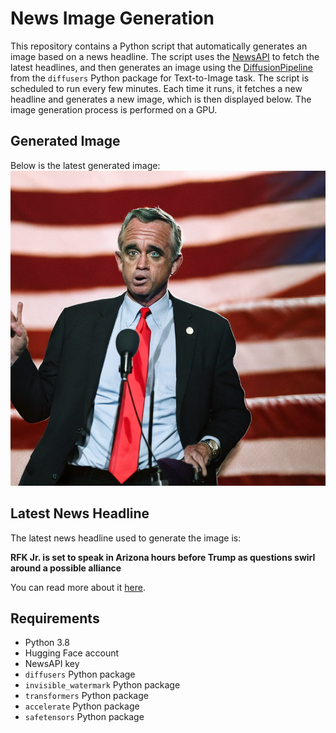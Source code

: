 # News Image Generation
This repository contains a Python script that automatically generates an image based on a news headline. The script uses the [NewsAPI](https://newsapi.org/) to fetch the latest headlines, and then generates an image using the [DiffusionPipeline](https://github.com/huggingface/diffusers) from the `diffusers` Python package for Text-to-Image task.
The script is scheduled to run every few minutes. Each time it runs, it fetches a new headline and generates a new image, which is then displayed below. The image generation process is performed on a GPU.

## Generated Image
Below is the latest generated image:
![Generated Image](image.png)

## Latest News Headline
The latest news headline used to generate the image is:

**RFK Jr. is set to speak in Arizona hours before Trump as questions swirl around a possible alliance**

You can read more about it [here](https://news.google.com/rss/articles/CBMikAFBVV95cUxNLVU0cmgyc2Y5dHBkOWxWbml6aHBwemZlUXVFQm5wOEhReFFoNmRJNm9XT0hfY0oxUmRQb0tRbXQteW9rTnRJZGhkVEYzdFpzSFZPNWtzaVBQbG05VW1JdDhhR1pGUE40MlpReFdCXzQtNmM3RHNaY0ZMaTZOSHVkcG1hODRCVl9tRkF1YmdjZGg?oc=5).

## Requirements
- Python 3.8
- Hugging Face account
- NewsAPI key
- `diffusers` Python package
- `invisible_watermark` Python package
- `transformers` Python package
- `accelerate` Python package
- `safetensors` Python package
